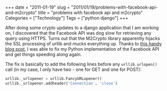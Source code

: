 +++
date = "2011-01-19"
slug = "2011/01/19/problems-with-facebook-api-and-m2crypto"
title = "problems with facebook api and m2crypto"
Categories = ["Technology"]
Tags = ["python django"]
+++

After doing some crypto updates to a django application that I am working on, I discovered that the Facebook API was dog slow for retrieving any query using HTTPS. Turns out that the M2Crypto library apparently hijacks the SSL processing of urllib and mucks everything up. Thanks to [this handy blog post](http://hustoknow.blogspot.com/2011/01/m2crypto-and-facebooks-sdk-hangs.html), I was able to fix my Python implementation of the Facebook API and get things speeding along again.

The fix is basically to add the following lines before any `urllib.urlopen()` call (in my case, I only have two - one for GET and one for POST):
```python
urllib._urlopener = urllib.FancyURLopener()
urllib._urlopener.addheader('Connection', 'close')
```
